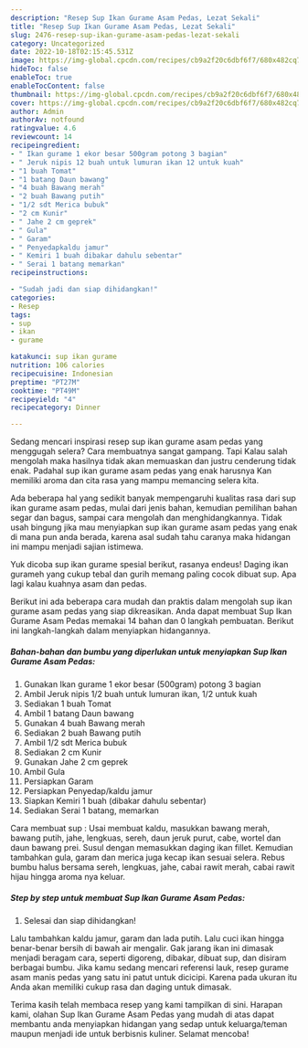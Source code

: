 ```yaml
---
description: "Resep Sup Ikan Gurame Asam Pedas, Lezat Sekali"
title: "Resep Sup Ikan Gurame Asam Pedas, Lezat Sekali"
slug: 2476-resep-sup-ikan-gurame-asam-pedas-lezat-sekali
category: Uncategorized
date: 2022-10-18T02:15:45.531Z
image: https://img-global.cpcdn.com/recipes/cb9a2f20c6dbf6f7/680x482cq70/sup-ikan-gurame-asam-pedas-foto-resep-utama.jpg
hideToc: false
enableToc: true
enableTocContent: false
thumbnail: https://img-global.cpcdn.com/recipes/cb9a2f20c6dbf6f7/680x482cq70/sup-ikan-gurame-asam-pedas-foto-resep-utama.jpg
cover: https://img-global.cpcdn.com/recipes/cb9a2f20c6dbf6f7/680x482cq70/sup-ikan-gurame-asam-pedas-foto-resep-utama.jpg
author: Admin
authorAv: notfound
ratingvalue: 4.6
reviewcount: 14
recipeingredient:
- " Ikan gurame 1 ekor besar 500gram potong 3 bagian"
- " Jeruk nipis 12 buah untuk lumuran ikan 12 untuk kuah"
- "1 buah Tomat"
- "1 batang Daun bawang"
- "4 buah Bawang merah"
- "2 buah Bawang putih"
- "1/2 sdt Merica bubuk"
- "2 cm Kunir"
- " Jahe 2 cm geprek"
- " Gula"
- " Garam"
- " Penyedapkaldu jamur"
- " Kemiri 1 buah dibakar dahulu sebentar"
- " Serai 1 batang memarkan"
recipeinstructions:

- "Sudah jadi dan siap dihidangkan!"
categories:
- Resep
tags:
- sup
- ikan
- gurame

katakunci: sup ikan gurame 
nutrition: 106 calories
recipecuisine: Indonesian
preptime: "PT27M"
cooktime: "PT49M"
recipeyield: "4"
recipecategory: Dinner

---
```



Sedang mencari inspirasi resep sup ikan gurame asam pedas yang menggugah selera? Cara membuatnya sangat gampang. Tapi Kalau salah mengolah maka hasilnya tidak akan memuaskan dan justru cenderung tidak enak. Padahal sup ikan gurame asam pedas yang enak harusnya Kan memiliki aroma dan cita rasa yang mampu memancing selera kita.


Ada beberapa hal yang sedikit banyak mempengaruhi kualitas rasa dari sup ikan gurame asam pedas, mulai dari jenis bahan, kemudian pemilihan bahan segar dan bagus, sampai cara mengolah dan menghidangkannya. Tidak usah bingung jika mau menyiapkan sup ikan gurame asam pedas yang enak di mana pun anda berada, karena asal sudah tahu caranya maka hidangan ini mampu menjadi sajian istimewa.

Yuk dicoba sup ikan gurame spesial berikut, rasanya endeus! Daging ikan gurameh yang cukup tebal dan gurih memang paling cocok dibuat sup. Apa lagi kalau kuahnya asam dan pedas.


Berikut ini ada beberapa cara mudah dan praktis dalam mengolah sup ikan gurame asam pedas yang siap dikreasikan. Anda dapat membuat Sup Ikan Gurame Asam Pedas memakai 14 bahan dan 0 langkah pembuatan. Berikut ini langkah-langkah dalam menyiapkan hidangannya.

<!--inarticleads1-->

##### Bahan-bahan dan bumbu yang diperlukan untuk menyiapkan Sup Ikan Gurame Asam Pedas:

1. Gunakan  Ikan gurame 1 ekor besar (500gram) potong 3 bagian
1. Ambil  Jeruk nipis 1/2 buah untuk lumuran ikan, 1/2 untuk kuah
1. Sediakan 1 buah Tomat
1. Ambil 1 batang Daun bawang
1. Gunakan 4 buah Bawang merah
1. Sediakan 2 buah Bawang putih
1. Ambil 1/2 sdt Merica bubuk
1. Sediakan 2 cm Kunir
1. Gunakan  Jahe 2 cm geprek
1. Ambil  Gula
1. Persiapkan  Garam
1. Persiapkan  Penyedap/kaldu jamur
1. Siapkan  Kemiri 1 buah (dibakar dahulu sebentar)
1. Sediakan  Serai 1 batang, memarkan


Cara membuat sup : Usai membuat kaldu, masukkan bawang merah, bawang putih, jahe, lengkuas, sereh, daun jeruk purut, cabe, wortel dan daun bawang prei. Susul dengan memasukkan daging ikan fillet. Kemudian tambahkan gula, garam dan merica juga kecap ikan sesuai selera. Rebus bumbu halus bersama sereh, lengkuas, jahe, cabai rawit merah, cabai rawit hijau hingga aroma nya keluar. 

<!--inarticleads2-->

##### Step by step untuk membuat Sup Ikan Gurame Asam Pedas:


1. Selesai dan siap dihidangkan!

Lalu tambahkan kaldu jamur, garam dan lada putih. Lalu cuci ikan hingga benar-benar bersih di bawah air mengalir. Gak jarang ikan ini dimasak menjadi beragam cara, seperti digoreng, dibakar, dibuat sup, dan disiram berbagai bumbu. Jika kamu sedang mencari referensi lauk, resep gurame asam manis pedas yang satu ini patut untuk dicicipi. Karena pada ukuran itu Anda akan memiliki cukup rasa dan daging untuk dimasak. 

Terima kasih telah membaca resep yang kami tampilkan di sini. Harapan kami, olahan Sup Ikan Gurame Asam Pedas yang mudah di atas dapat membantu anda menyiapkan hidangan yang sedap untuk keluarga/teman maupun menjadi ide untuk berbisnis kuliner. Selamat mencoba!
